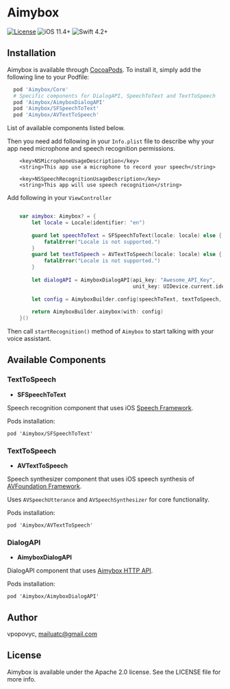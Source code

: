 # Aimybox

[![License](https://img.shields.io/cocoapods/l/Aimybox.svg?style=flat)](https://github.com/just-ai/aimybox-ios-sdk/blob/master/LICENSE)
![iOS 11.4+](https://img.shields.io/badge/iOS-11.4%2B-blue.svg)
![Swift 4.2+](https://img.shields.io/badge/Swift-4.2%2B-orange.svg)

## Installation

Aimybox is available through [CocoaPods](https://cocoapods.org). To install
it, simply add the following line to your Podfile:

```ruby
  pod 'Aimybox/Core'
  # Specific components for DialogAPI, SpeechToText and TextToSpeech
  pod 'Aimybox/AimyboxDialogAPI'
  pod 'Aimybox/SFSpeechToText'
  pod 'Aimybox/AVTextToSpeech'
```

List of available components listed below.

Then you need add following in your `Info.plist` file to describe why your app need microphone and speech recognition permissions.

```
	<key>NSMicrophoneUsageDescription</key>
	<string>This app use a microphone to record your speech</string>
  
	<key>NSSpeechRecognitionUsageDescription</key>
	<string>This app will use speech recognition</string>
```

Add following in your `ViewController`

```swift

    var aimybox: Aimybox? = {
        let locale = Locale(identifier: "en")
        
        guard let speechToText = SFSpeechToText(locale: locale) else {
            fatalError("Locale is not supported.")
        }
        guard let textToSpeech = AVTextToSpeech(locale: locale) else {
            fatalError("Locale is not supported.")
        }
        
        let dialogAPI = AimyboxDialogAPI(api_key: "Awesome_API_Key",
                                         unit_key: UIDevice.current.identifierForVendor!.uuidString)
        
        let config = AimyboxBuilder.config(speechToText, textToSpeech, dialogAPI)
        
        return AimyboxBuilder.aimybox(with: config)
    }()
```

Then call `startRecognition()` method of `Aimybox` to start talking with your voice assistant.

## Available Components
### TextToSpeech

- **SFSpeechToText**

Speech recognition component that uses iOS [Speech Framework](https://developer.apple.com/documentation/speech).

Pods installation: 

`pod 'Aimybox/SFSpeechToText'`

### TextToSpeech

- **AVTextToSpeech**

Speech synthesizer component that uses iOS speech synthesis of [AVFoundation Framework](https://developer.apple.com/documentation/avfoundation/speech_synthesis).

Uses `AVSpeechUtterance` and `AVSpeechSynthesizer` for core functionality.

Pods installation: 

`pod 'Aimybox/AVTextToSpeech'`

### DialogAPI

- **AimyboxDialogAPI**

DialogAPI component that uses [Aimybox HTTP API](https://help.aimybox.com/en/category/http-api-1vrvqsw/).

Pods installation: 

`pod 'Aimybox/AimyboxDialogAPI'`

## Author

vpopovyc, mailuatc@gmail.com

## License

Aimybox is available under the Apache 2.0 license. See the LICENSE file for more info.
